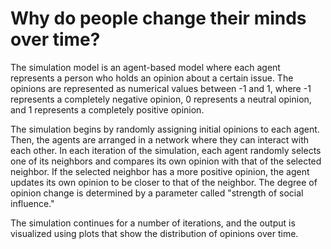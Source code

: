 # Why do people change their minds over time?

The simulation model is an agent-based model where each agent represents a person who holds an opinion about a certain issue. The opinions are represented as numerical values between -1 and 1, where -1 represents a completely negative opinion, 0 represents a neutral opinion, and 1 represents a completely positive opinion.

The simulation begins by randomly assigning initial opinions to each agent. Then, the agents are arranged in a network where they can interact with each other. In each iteration of the simulation, each agent randomly selects one of its neighbors and compares its own opinion with that of the selected neighbor. If the selected neighbor has a more positive opinion, the agent updates its own opinion to be closer to that of the neighbor. The degree of opinion change is determined by a parameter called "strength of social influence."

The simulation continues for a number of iterations, and the output is visualized using plots that show the distribution of opinions over time.
